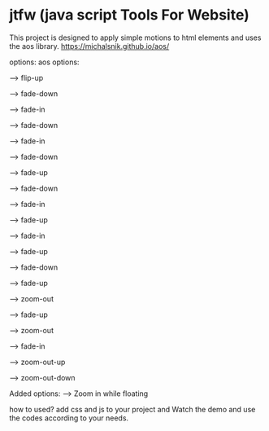 # jtfw (java script Tools For Website)

This project is designed to apply simple motions to html elements and uses the aos library.
https://michalsnik.github.io/aos/

options:
aos options:

--> flip-up

--> fade-down

--> fade-in

--> fade-down

--> fade-in

--> fade-down

--> fade-up

--> fade-down

--> fade-in

--> fade-up

--> fade-in

--> fade-up

--> fade-down

--> fade-up

--> zoom-out

--> fade-up

--> zoom-out

--> fade-in

--> zoom-out-up

--> zoom-out-down

Added options:
--> Zoom in while floating


how to used?
add css and js to your project and Watch the demo and use the codes according to your needs.
